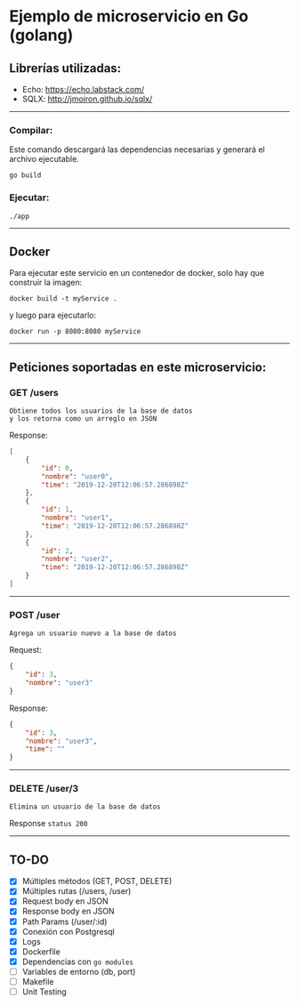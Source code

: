 # Ejemplo de microservicio en Go (golang)


## Librerías utilizadas: 

- Echo: https://echo.labstack.com/
- SQLX: http://jmoiron.github.io/sqlx/

---

### Compilar:

Este comando descargará las dependencias necesarias y generará el archivo ejecutable.

```
go build
```

### Ejecutar:

```
./app
```

---

## Docker

Para ejecutar este servicio en un contenedor de docker, solo hay que construir la imagen:

```
docker build -t myService .
```

y luego para ejecutarlo:

```
docker run -p 8080:8080 myService
```

---

## Peticiones soportadas en este microservicio:

### **GET /users**

    Obtiene todos los usuarios de la base de datos
    y los retorna como un arreglo en JSON

Response:
```json
[
    {
        "id": 0,
        "nombre": "user0",
        "time": "2019-12-20T12:06:57.286898Z"
    },
    {
        "id": 1,
        "nombre": "user1",
        "time": "2019-12-20T12:06:57.286898Z"
    },
    {
        "id": 2,
        "nombre": "user2",
        "time": "2019-12-20T12:06:57.286898Z"
    }
]
```

---

### **POST /user**

    Agrega un usuario nuevo a la base de datos

Request: 
```json
{
    "id": 3,
    "nombre": "user3"
}
```

Response: 
```json
{
    "id": 3,
    "nombre": "user3",
    "time": ""
}
```

---

### **DELETE /user/3**

    Elimina un usuario de la base de datos

Response `status 200`


---

## TO-DO

- [x] Múltiples métodos (GET, POST, DELETE)
- [x] Múltiples rutas (/users, /user)
- [x] Request body en JSON
- [x] Response body en JSON
- [x] Path Params (/user/:id)
- [x] Conexión con Postgresql
- [x] Logs
- [x] Dockerfile
- [x] Dependencias con `go modules`
- [ ] Variables de entorno (db, port)
- [ ] Makefile
- [ ] Unit Testing